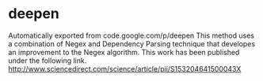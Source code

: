 # deepen
Automatically exported from code.google.com/p/deepen
This method uses a combination of Negex and Dependency Parsing technique that developes an improvement to the Negex algorithm. 
This work has been published under the following link.
http://www.sciencedirect.com/science/article/pii/S153204641500043X
